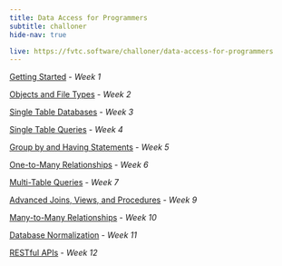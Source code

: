 ```yaml
---
title: Data Access for Programmers
subtitle: challoner
hide-nav: true

live: https://fvtc.software/challoner/data-access-for-programmers
---
```


[Getting Started](data-access-for-programmers/getting-started) - _Week 1_

[Objects and File Types](data-access-for-programmers/objects-and-file-types) - _Week 2_

[Single Table Databases](data-access-for-programmers/single-table-databases) - _Week 3_

[Single Table Queries](data-access-for-programmers/single-table-queries) - _Week 4_

[Group by and Having Statements](data-access-for-programmers/group-by-and-having-statements) - _Week 5_

[One-to-Many Relationships](data-access-for-programmers/one-to-many-relationships) - _Week 6_

[Multi-Table Queries](data-access-for-programmers/multi-table-queries) - _Week 7_

[Advanced Joins, Views, and Procedures](data-access-for-programmers/advanced-joins-views-and-procedures) - _Week 9_

[Many-to-Many Relationships](data-access-for-programmers/many-to-many-relationships) - _Week 10_

[Database Normalization](data-access-for-programmers/database-normalization) - _Week 11_

[RESTful APIs](data-access-for-programmers/restful-apis) - _Week 12_
